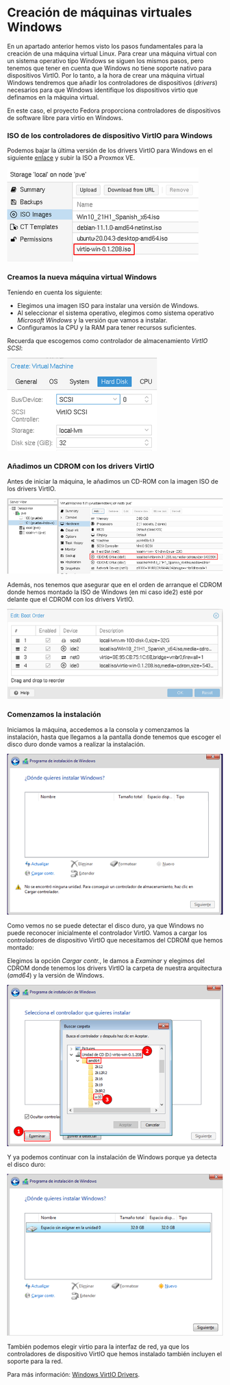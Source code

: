 # Creación de máquinas virtuales Windows

En un apartado anterior hemos visto los pasos fundamentales para la
creación de una máquina virtual Linux. Para crear una máquina virtual
con un sistema operativo tipo Windows se siguen los mismos pasos, pero
tenemos que tener en cuenta que Windows no tiene soporte nativo para
dispositivos VirtIO. Por lo tanto, a la hora de crear una máquina
virtual Windows tendremos que añadir los controladores de dispositivos
(*drivers*) necesarios para que Windows identifique los dispositivos
virtio que definamos en la máquina virtual.

En este caso, el proyecto Fedora proporciona controladores de
dispositivos de software libre para virtio en Windows.

### ISO de los controladores de dispositivo VirtIO para Windows

Podemos bajar la última versión de los drivers VirtIO para Windows en
el siguiente
[enlace](https://fedorapeople.org/groups/virt/virtio-win/direct-downloads/stable-virtio/virtio-win.iso)
y subir la ISO a Proxmox VE.

![create windows](img/create_win_1.png)

### Creamos la nueva máquina virtual Windows

Teniendo en cuenta los siguiente:

* Elegimos una imagen ISO para instalar una versión de Windows.
* Al seleccionar el sistema operativo, elegimos como sistema operativo *Microsoft Windows* y la versión que vamos a instalar.
* Configuramos la CPU y la RAM para tener recursos suficientes.

Recuerda que escogemos como controlador de almacenamiento *VirtIO SCSI*:

![create windows](img/create_win_2.png)

### Añadimos un CDROM con los drivers VirtIO

Antes de iniciar la máquina, le añadimos un CD-ROM con la imagen ISO
de los drivers VirtIO.

![create windows](img/create_win_3.png)

Además, nos tenemos que asegurar que en el orden de arranque el CDROM
donde hemos montado la ISO de Windows (en mi caso ide2) esté por
delante que el CDROM con los drivers VirtIO.

![create windows](img/create_win_4.png)

### Comenzamos la instalación

Iniciamos la máquina, accedemos a la consola y comenzamos la
instalación, hasta que llegamos a la pantalla donde tenemos que
escoger el disco duro donde vamos a realizar la instalación.

![create windows](img/create_win_5.png)

Como vemos no se puede detectar el disco duro, ya que Windows no puede
reconocer inicialmente el controlador VirtIO. Vamos a cargar los
controladores de dispositivo VirtIO que necesitamos del CDROM que
hemos montado:

Elegimos la opción *Cargar contr.*, le damos a *Examinar* y elegimos
del CDROM donde tenemos los drivers VirtIO la carpeta de nuestra
arquitectura (*amd64*) y la versión de Windows.

![create windows](img/create_win_6.png)

Y ya podemos continuar con la instalación de Windows porque ya detecta
el disco duro:

![create windows](img/create_win_7.png)

También podemos elegir virtio para la interfaz de red, ya que los
controladores de dispositivo VirtIO que hemos instalado también
incluyen el soporte para la red.

Para más información: [Windows VirtIO
Drivers](https://pve.proxmox.com/wiki/Windows_VirtIO_Drivers).
